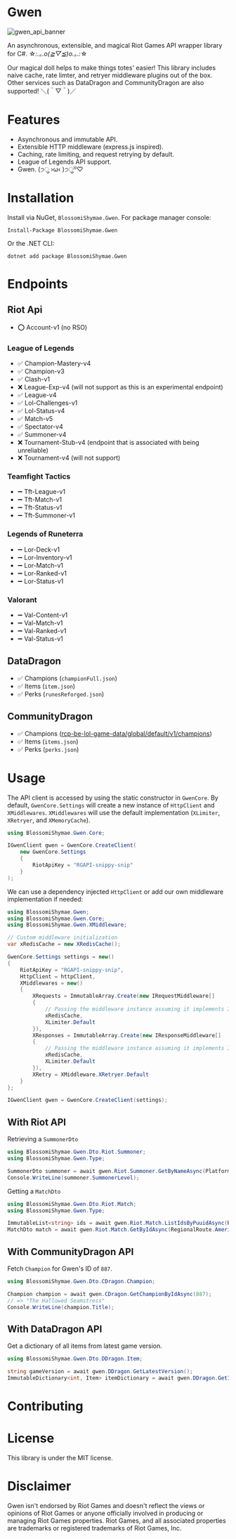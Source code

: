 ﻿# Gwen
 
![gwen_api_banner](https://user-images.githubusercontent.com/87099578/226517556-7d1b70bc-3ecb-4fbc-b04d-e4062c49353b.png)

An asynchronous, extensible, and magical Riot Games API wrapper library for C#. ☆*:.｡.o(≧▽≦)o.｡.:*☆

Our magical doll helps to make things totes' easier! This library includes naive cache, rate limter, and retryer middleware plugins 
out of the box. Other services such as DataDragon and CommunityDragon are also supported! ＼(＾▽＾)／

# Features
- Asynchronous and immutable API.
- Extensible HTTP middleware (express.js inspired).
- Caching, rate limiting, and request retrying by default.
- League of Legends API support.
- Gwen. (੭ु ›ω‹ )੭ु⁾⁾♡

# Installation
Install via NuGet, `BlossomiShymae.Gwen`.
For package manager console:
```
Install-Package BlossomiShymae.Gwen
```
Or the .NET CLI:
```
dotnet add package BlossomiShymae.Gwen
```

# Endpoints
## Riot Api
- ⭕ Account-v1 (no RSO)

### League of Legends
- ✅ Champion-Mastery-v4
- ✅ Champion-v3
- ✅ Clash-v1
- ❌ League-Exp-v4 (will not support as this is an experimental endpoint)
- ✅ League-v4
- ✅ Lol-Challenges-v1
- ✅ Lol-Status-v4
- ✅ Match-v5
- ✅ Spectator-v4
- ✅ Summoner-v4
- ❌ Tournament-Stub-v4 (endpoint that is associated with being unreliable)
- ❌ Tournament-v4 (will not support)

### Teamfight Tactics
- ➖ Tft-League-v1
- ➖ Tft-Match-v1
- ➖ Tft-Status-v1
- ➖ Tft-Summoner-v1

### Legends of Runeterra
- ➖ Lor-Deck-v1
- ➖ Lor-Inventory-v1
- ➖ Lor-Match-v1
- ➖ Lor-Ranked-v1
- ➖ Lor-Status-v1

### Valorant
- ➖ Val-Content-v1
- ➖ Val-Match-v1
- ➖ Val-Ranked-v1
- ➖ Val-Status-v1

## DataDragon
- ✅ Champions (`championFull.json`)
- ✅ Items (`item.json`)
- ✅ Perks (`runesReforged.json`)

## CommunityDragon
- ✅ Champions ([rcp-be-lol-game-data/global/default/v1/champions](https://raw.communitydragon.org/latest/plugins/rcp-be-lol-game-data/global/default/v1/champions/))
- ✅ Items (`items.json`)
- ✅ Perks (`perks.json`)

# Usage
The API client is accessed by using the static constructor in `GwenCore`. By default, `GwenCore.Settings` will create 
a new instance of `HttpClient` and `XMiddlewares`. `XMiddlewares` will use the default implementation (`XLimiter`, `XRetryer`, and `XMemoryCache`).
```csharp
using BlossomiShymae.Gwen.Core;

IGwenClient gwen = GwenCore.CreateClient(
	new GwenCore.Settings
	{
		RiotApiKey = "RGAPI-snippy-snip"
	}
);
```

We can use a dependency injected `HttpClient` or add our own middleware implementation if needed:
```csharp
using BlossomiShymae.Gwen;
using BlossomiShymae.Gwen.Core;
using BlossomiShymae.Gwen.XMiddleware;

// Custom middleware initialization
var xRedisCache = new XRedisCache();

GwenCore.Settings settings = new()
{
	RiotApiKey = "RGAPI-snippy-snip",
	HttpClient = httpClient,
	XMiddlewares = new()
	{
		XRequests = ImmutableArray.Create(new IRequestMiddleware[]
		{
			// Passing the middleware instance assuming it implements IRequestMiddleware
			xRedisCache,
			XLimiter.Default
		}),
		XResponses = ImmutableArray.Create(new IResponseMiddleware[]
		{
			// Passing the middleware instance assuming it implements IResponseMiddleware
			xRedisCache,
			XLimiter.Default
		}),
		XRetry = XMiddleware.XRetryer.Default
	}
};

IGwenClient gwen = GwenCore.CreateClient(settings);
```

## With Riot API
Retrieving a `SummonerDto`
```csharp
using BlossomiShymae.Gwen.Dto.Riot.Summoner;
using BlossomiShymae.Gwen.Type;

SummonerDto summoner = await gwen.Riot.Summoner.GetByNameAsync(PlatformRoute.NorthAmerica, "uwuie time");
Console.WriteLine(summoner.SummonerLevel);
```

Getting a `MatchDto`
```csharp
using BlossomiShymae.Gwen.Dto.Riot.Match;
using BlossomiShymae.Gwen.Type;

ImmutableList<string> ids = await gwen.Riot.Match.ListIdsByPuuidAsync(RegionalRoute.Americas, summoner.Puuid);
MatchDto match = await gwen.Riot.Match.GetByIdAsync(RegionalRoute.Americas, ids.First());
```

## With CommunityDragon API
Fetch `Champion` for Gwen's ID of `887`.
```csharp
using BlossomiShymae.Gwen.Dto.CDragon.Champion;

Champion champion = await gwen.CDragon.GetChampionByIdAsync(887);
// => "The Hallowed Seamstress"
Console.WriteLine(champion.Title);
```

## With DataDragon API
Get a dictionary of all items from latest game version.
```csharp
using BlossomiShymae.Gwen.Dto.DDragon.Item;

string gameVersion = await gwen.DDragon.GetLatestVersion();
ImmutableDictionary<int, Item> itemDictionary = await gwen.DDragon.GetItemDictionaryAsync(gameVersion);
```

# Contributing


# License
This library is under the MIT license.

# Disclaimer
Gwen isn't endorsed by Riot Games and doesn't reflect the views or opinions of Riot Games or anyone officially involved in producing or managing Riot Games properties. Riot Games, and all associated properties are trademarks or registered trademarks of Riot Games, Inc.
